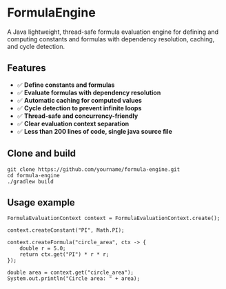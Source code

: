 # FormulaEngine

A Java lightweight, thread-safe formula evaluation engine for defining and computing constants and formulas with dependency resolution, caching, and cycle detection.

## Features

- ✅ **Define constants and formulas**
- ✅ **Evaluate formulas with dependency resolution**
- ✅ **Automatic caching for computed values**
- ✅ **Cycle detection to prevent infinite loops**
- ✅ **Thread-safe and concurrency-friendly**
- ✅ **Clear evaluation context separation**
- ✅ **Less than 200 lines of code, single java source file**

## Clone and build
```
git clone https://github.com/yourname/formula-engine.git
cd formula-engine
./gradlew build
```

## Usage example

```
FormulaEvaluationContext context = FormulaEvaluationContext.create();

context.createConstant("PI", Math.PI);

context.createFormula("circle_area", ctx -> {
    double r = 5.0;
    return ctx.get("PI") * r * r;
});

double area = context.get("circle_area");
System.out.println("Circle area: " + area);
```



